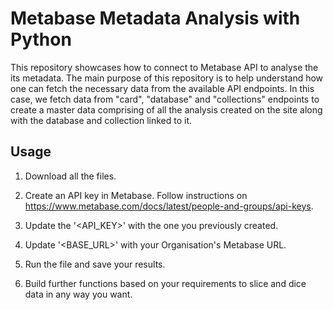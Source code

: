# Metabase Metadata Analysis with Python
This repository showcases how to connect to Metabase API to analyse the its metadata. The main purpose of this repository is to help understand how one can fetch the necessary data from the available API endpoints. 
In this case, we fetch data from "card", "database" and "collections" endpoints to create a master data comprising of all the analysis created on the site along with the database and collection linked to it. 

## Usage

1. Download all the files.

2. Create an API key in Metabase. Follow instructions on https://www.metabase.com/docs/latest/people-and-groups/api-keys.
  
3. Update the '<API_KEY>' with the one you previously created.

4. Update '<BASE_URL>' with your Organisation's Metabase URL.

6. Run the file and save your results.

7. Build further functions based on your requirements to slice and dice data in any way you want.
